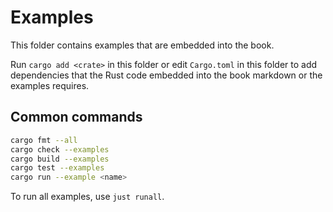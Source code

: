 # Examples

This folder contains examples that are embedded into the book.

Run `cargo add <crate>` in this folder or edit `Cargo.toml` in this folder to add dependencies that the Rust code embedded into the book markdown or the examples requires.

## Common commands

```bash
cargo fmt --all
cargo check --examples
cargo build --examples
cargo test --examples
cargo run --example <name>
```

To run all examples, use `just runall`.
